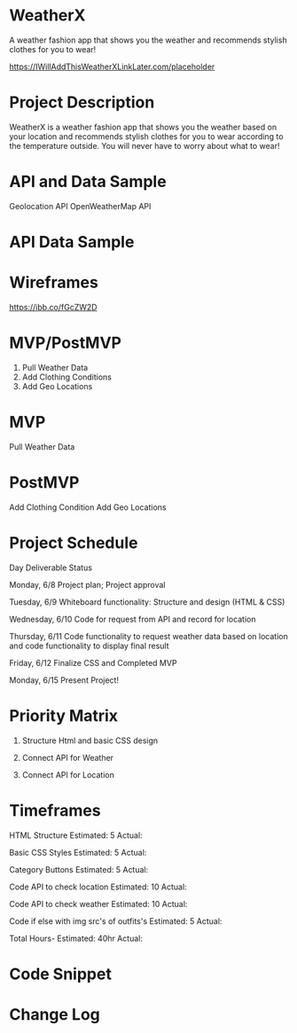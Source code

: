 # WeatherX
A weather fashion app that shows you the weather and recommends stylish clothes for you to wear!

https://IWillAddThisWeatherXLinkLater.com/placeholder

# Project Description
WeatherX is a weather fashion app that shows you the weather based on your location and recommends stylish clothes for you to wear according to the temperature outside. You will never have to worry about what to wear! 


# API and Data Sample
Geolocation API
OpenWeatherMap API

# API Data Sample




# Wireframes

https://ibb.co/fGcZW2D

# MVP/PostMVP 
1. Pull Weather Data
2. Add Clothing Conditions
3. Add Geo Locations

# MVP
Pull Weather Data


# PostMVP
Add Clothing Condition
Add Geo Locations


# Project Schedule
Day	Deliverable	Status


Monday, 6/8	Project plan; Project approval	


Tuesday, 6/9	Whiteboard functionality: Structure and design (HTML & CSS)	


Wednesday, 6/10	Code for request from API and record for location	


Thursday, 6/11	Code functionality to request weather data based on location and code functionality to display final result	


Friday, 6/12	 Finalize CSS and Completed MVP	


Monday, 6/15	Present	Project!


# Priority Matrix
1. Structure Html and basic CSS design


2. Connect API for Weather


3. Connect API for Location

# Timeframes

HTML Structure	Estimated: 5       Actual:

Basic CSS Styles Estimated:  5      Actual:

Category Buttons	Estimated:  5      Actual:

Code API to check location	Estimated: 10       Actual:

Code API to check weather Estimated:  10      Actual:

Code if else with img src's of outfits's  Estimated: 5       Actual:


Total Hours- 	Estimated: 40hr       Actual:

# Code Snippet


# Change Log
